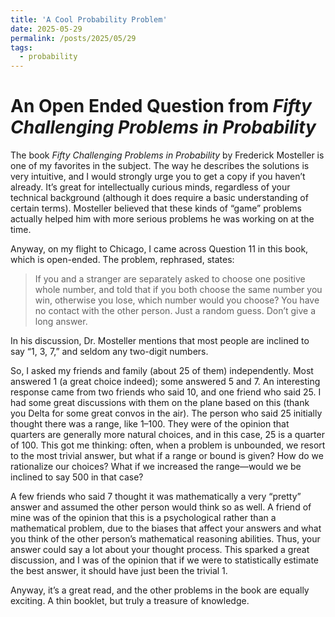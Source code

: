 ```yaml
---
title: 'A Cool Probability Problem'
date: 2025-05-29
permalink: /posts/2025/05/29
tags:
  - probability
---
```

# An Open Ended Question from *Fifty Challenging Problems in Probability*

The book *Fifty Challenging Problems in Probability* by Frederick Mosteller is one of my favorites in the subject. The way he describes the solutions is very intuitive, and I would strongly urge you to get a copy if you haven’t already. It’s great for intellectually curious minds, regardless of your technical background (although it does require a basic understanding of certain terms). Mosteller believed that these kinds of “game” problems actually helped him with more serious problems he was working on at the time.

Anyway, on my flight to Chicago, I came across Question 11 in this book, which is open-ended. The problem, rephrased, states:

> If you and a stranger are separately asked to choose one positive whole number, and told that if you both choose the same number you win, otherwise you lose, which number would you choose? You have no contact with the other person. Just a random guess. Don’t give a long answer.

In his discussion, Dr. Mosteller mentions that most people are inclined to say “1, 3, 7,” and seldom any two-digit numbers.

So, I asked my friends and family (about 25 of them) independently. Most answered 1 (a great choice indeed); some answered 5 and 7. An interesting response came from two friends who said 10, and one friend who said 25. I had some great discussions with them on the plane based on this (thank you Delta for some great convos in the air). The person who said 25 initially thought there was a range, like 1–100. They were of the opinion that quarters are generally more natural choices, and in this case, 25 is a quarter of 100. This got me thinking: often, when a problem is unbounded, we resort to the most trivial answer, but what if a range or bound is given? How do we rationalize our choices? What if we increased the range—would we be inclined to say 500 in that case?

A few friends who said 7 thought it was mathematically a very “pretty” answer and assumed the other person would think so as well. A friend of mine was of the opinion that this is a psychological rather than a mathematical problem, due to the biases that affect your answers and what you think of the other person’s mathematical reasoning abilities. Thus, your answer could say a lot about your thought process. This sparked a great discussion, and I was of the opinion that if we were to statistically estimate the best answer, it should have just been the trivial 1.

Anyway, it’s a great read, and the other problems in the book are equally exciting. A thin booklet, but truly a treasure of knowledge.